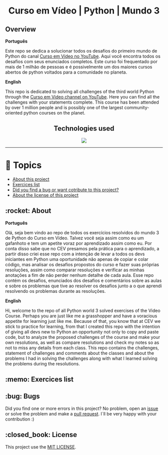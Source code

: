 <h1 align="center"> Curso em Vídeo | Python | Mundo 3 </h1>

<h2> Overview </h2>

**Português**
<p>Este repo se dedica a solucionar todos os desafios do primeiro mundo de Python do canal <a href="http://youtube.com/cursoemvideo"> Curso em Vídeo no YouTube</a>. Aqui você encontra todos os desafios com seus enunciados completos. Este curso foi frequentado por mais de 1 milhão de pessoas e é possivelmente um dos maiores cursos abertos de python voltados para a comunidade no planeta.</p>

**English**
<p> This repo is dedicated to solving all challenges of the third world Python through the <a href="http://youtube.com/cursoemvideo"> Curso em Video channel on YouTube</a>. Here you can find all the challenges with your statements complete. This course has been attended by over 1 million people and is possibly one of the largest community-oriented python courses on the planet.</p>

<h2 align="center">Technologies used </h2>
<p align="center">
  <a href="https://www.python.org/about/">
      <img src="https://img.shields.io/badge/Python-3.9.7-purple">
  </a>
</p>


---

# :pushpin: Topics
* <a href="#about">About this project </a>
* <a href="#exercices">Exercices list</a>
* <a href="#bugs">Did you find a bug or want cotribute to this project?</a>
* <a href="#license">About the license of this project</a>

<h2 id="about"> :rocket: About </h2>


**Português**
<p>Olá, seja bem vindo ao repo de todos os exercícios resolvidos do mundo 3 de Python do Curso em Vídeo. Talvez você seja assim como eu um gafanhoto e tem um apetite voraz por aprendizado assim como eu. Por conta disso sabe que no CEV presamos pela prática para o aprendizado, a partir disso criei esse repo com a intenção de levar a todos os devs iniciantes em Python uma oportunidade não apenas de copiar e colar código, mas analisar os desafios propostos do curso e fazer suas próprias resoluções, assim como comparar resoluções e verificar as minhas anotações a fim de não perder nenhum detalhe de cada aula. 
Esse repo contém os desafios, enunciados dos desafios e comentários sobre as aulas e sobre os problemas que tive ao resolver os desafios junto a o que aprendi resolvendo os problemas durante as resoluções.</p>


**English**
<p> Hi, welcome to the repo of all Python world 3 solved exercises of the Video Course. Perhaps you are just like me a grasshopper and have a voracious appetite for learning just like me. Because of that, you know that at CEV we stick to practice for learning, from that I created this repo with the intention of giving all devs new to Python an opportunity not only to copy and paste code, but to analyze the proposed challenges of the course and make your own resolutions, as well as compare resolutions and check my notes so as not to miss any details from each class. This repo contains the challenges, statement of challenges and comments about the classes and about the problems I had in solving the challenges along with what I learned solving the problems during the resolutions. </p>

<h2 id="exercices"> :memo: Exercices list </h2>

<h2 id="bugs"> :bug: Bugs </h2>

Did you find one or more errors in this project? No problem, open an [issue](https://github.com/upALX/CEV-phytonWorldThree/issues) or solve the problem and make a [pull request](https://github.com/upALX/CEV-phytonWorldThree/pulls). I´ll be very happy with your contribution :)

<h2 id="license"> :closed_book: License </h2>

This project use the [MIT LICENSE](https://opensource.org/licenses/MIT).
